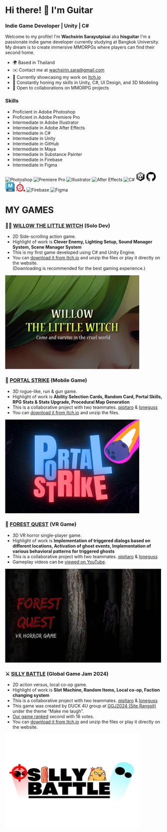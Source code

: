 # Hi there! 👋 I'm Guitar
### Indie Game Developer | Unity | C# 

Welcome to my profile! I'm **Wachsirin Sarayutpisai** aka **hisguitar** I'm a passionate indie game developer currently studying at Bangkok University. My dream is to create immersive MMORPGs where players can find their second home.
* 🌍 Based in Thailand
* ✉️ Contact me at [wachsirin.sara@gmail.com](mailto:wachsirin.sara@gmail.com)
* 🚀 Currently showcasing my work on [Itch.io](https://hisguitar.itch.io/)
* 🧠 Constantly honing my skills in Unity, C#, UI Design, and 3D Modeling
* 🤝 Open to collaborations on MMORPG projects

### Skills
* Proficient in Adobe Photoshop
* Proficient in Adobe Premiere Pro
* Intermediate in Adobe Illustrator
* Intermediate in Adobe After Effects
* Intermediate in C#
* Intermediate in Unity
* Intermediate in GitHub
* Intermediate in Maya
* Intermediate in Substance Painter
* Intermediate in Firebase
* Intermediate in Figma
<p align="left">
  <img src="https://raw.githubusercontent.com/danielcranney/readme-generator/main/public/icons/skills/photoshop-colored.svg" width="30" height="30" alt="Photoshop" />
  <img src="https://raw.githubusercontent.com/danielcranney/readme-generator/main/public/icons/skills/premierepro-colored.svg" width="30" height="30" alt="Premiere Pro" />
  <img src="https://raw.githubusercontent.com/danielcranney/readme-generator/main/public/icons/skills/illustrator-colored.svg" width="30" height="30" alt="Illustrator" />
  <img src="https://raw.githubusercontent.com/danielcranney/readme-generator/main/public/icons/skills/aftereffects-colored.svg" width="30" height="30" alt="After Effects" />
  <img src="https://raw.githubusercontent.com/danielcranney/readme-generator/main/public/icons/skills/csharp-colored.svg" width="30" height="30" alt="C#" />
  <img src="Unity_Icon.png" width="30" height="30" alt="Unity" />
  <img src="GitHub_Icon.png" width="30" height="30" alt="GitHub" />
  <img src="Maya_Icon.png" width="30" height="30" alt="Maya" />
  <img src="SubstancePainter_Icon.png" width="30" height="30" alt="Substance Painter" />
  <img src="https://raw.githubusercontent.com/danielcranney/readme-generator/main/public/icons/skills/firebase-colored.svg" width="30" height="30" alt="Firebase" />
  <img src="https://raw.githubusercontent.com/danielcranney/readme-generator/main/public/icons/skills/figma-colored.svg" width="30" height="30" alt="Figma" />
</p>


# MY GAMES
### 🧙‍♂️ [WILLOW THE LITTLE WITCH](https://hisguitar.itch.io/willow) (Solo Dev)
* 2D Side-scrolling action game.
* Highlight of work is **Clever Enemy, Lighting Setup, Sound Manager System, Scene Manager System**
* This is my first game developed using C# and Unity Engine.
* You can [download it from Itch.io](https://hisguitar.itch.io/willow) and unzip the files or play it directly on the website.  
  (Downloading is recommended for the best gaming experience.)
<p align="left">
  <kbd>
    <a href="https://hisguitar.itch.io/willow" target="_blank" rel="noreferrer">
      <img src="Willow_Cover.png" width="430" height="300" alt="Willow The Little Witch" />
    </a>
  </kbd>
</p>

### 🌟 [PORTAL STRIKE](https://hisguitar.itch.io/portal-strike) (Mobile Game)
* 3D rogue-like, run & gun game.
* Highlight of work is **Ability Selection Cards, Random Card, Portal Skills, RPG Stats & Stats Upgrade, Procedural Map Generation**
* This is a collaborative project with two teammates. [qiqitaro](https://github.com/cheqii) & [loneguss](https://github.com/loneguss)
* You can [download it from Itch.io](https://hisguitar.itch.io/portal-strike) and unzip the files.
<p align="left">
  <kbd>
    <a href="https://hisguitar.itch.io/portal-strike" target="_blank" rel="noreferrer">
      <img src="PortalStrike_Cover.png" width="430" height="300" alt="Portal Strike" />
    </a>
  </kbd>
</p>

### 🎃 [FOREST QUEST](https://youtu.be/P7xZljkSM3Q?si=lK7ubU4eHmOwwfuc) (VR Game)
* 3D VR horror single-player game.
* Highlight of work is **Implementation of triggered dialogs based on different locations, Activation of ghost events, Implementation of various behavioral patterns for triggered ghosts**
* This is a collaborative project with two teammates. [qiqitaro](https://github.com/cheqii) & [loneguss](https://github.com/loneguss)
* Gameplay videos can be [viewed on YouTube](https://youtu.be/P7xZljkSM3Q?si=lK7ubU4eHmOwwfuc).
<p align="left">
  <kbd>
    <a href="https://youtu.be/P7xZljkSM3Q?si=lK7ubU4eHmOwwfuc" target="_blank" rel="noreferrer">
      <img src="ForestQuest_Cover.jpg" width="500" height="300" alt="Forest Quest" />
    </a>
  </kbd>
</p>

### ⚔ [SILLY BATTLE](https://qiqitaro.itch.io/silly-battle) (Global Game Jam 2024)
* 2D action versus, local co-op game.
* Highlight of work is **Slot Machine, Random Items, Local co-op, Faction changing system**
* This is a collaborative project with two teammates. [qiqitaro](https://github.com/cheqii) & [loneguss](https://github.com/loneguss)
* This game was created by DUCK 4U group at [GGJ2024 (Site Rangsit)](https://globalgamejam.org/jam-sites/2024/rangsit-university) under the theme “Make me laugh”.
* [Our game ranked](https://web.facebook.com/ThaiGameJam/videos/393072943374390/) second with 16 votes.
* You can [download it from Itch.io](https://qiqitaro.itch.io/silly-battle) and unzip the files or play it directly on the website.
<p align="left">
  <kbd>
    <a href="https://qiqitaro.itch.io/silly-battle" target="_blank" rel="noreferrer">
      <img src="SillyBattle_Cover.png" width="430" height="300" alt="Silly Battle" />
    </a>
  </kbd>
</p>
